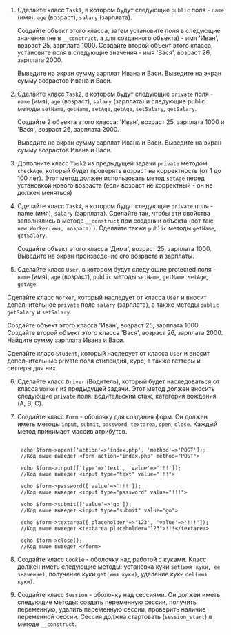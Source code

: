 1. Сделайте класс `Task1`, в котором будут следующие `public` поля - `name` (имя), `age` (возраст), `salary` (зарплата).
   
   Создайте объект этого класса, затем установите поля в следующие значения (не в `__construct`, а для созданного объекта) - имя 'Иван', возраст 25, зарплата 1000. Создайте второй объект этого класса, установите поля в следующие значения - имя 'Вася', возраст 26, зарплата 2000.
   
   Выведите на экран сумму зарплат Ивана и Васи. Выведите на экран сумму возрастов Ивана и Васи.
   
2. Сделайте класс `Task2`, в котором будут следующие `private` поля - `name` (имя), `age` (возраст), `salary` (зарплата) и следующие public методы `setName`, `getName`, `setAge`, `getAge`, `setSalary`, `getSalary`.
   
   Создайте 2 объекта этого класса: 'Иван', возраст 25, зарплата 1000 и 'Вася', возраст 26, зарплата 2000.
   
   Выведите на экран сумму зарплат Ивана и Васи. Выведите на экран сумму возрастов Ивана и Васи.
   
3. Дополните класс `Task2` из предыдущей задачи `private` методом `checkAge`, который будет проверять возраст на корректность (от 1 до 100 лет). Этот метод должен использовать метод `setAge` перед установкой нового возраста (если возраст не корректный - он не должен меняться)

4. Сделайте класс `Task4`, в котором будут следующие `private` поля - name (имя), `salary` (зарплата). Сделайте так, чтобы эти свойства заполнялись в методе `__construct` при создании объекта (вот так: `new Worker(имя, возраст)` ). Сделайте также `public` методы `getName`, `getSalary`.
   
   Создайте объект этого класса 'Дима', возраст 25, зарплата 1000. Выведите на экран произведение его возраста и зарплаты.
   
5.  Сделайте класс `User`, в котором будут следующие protected поля - `name` (имя), `age` (возраст), `public` методы `setName`, `getName`, `setAge`, `getAge`.
   
   Сделайте класс `Worker`, который наследует от класса `User` и вносит дополнительное `private` поле `salary` (зарплата), а также методы `public` `getSalary` и `setSalary`.
   
   Создайте объект этого класса 'Иван', возраст 25, зарплата 1000. Создайте второй объект этого класса 'Вася', возраст 26, зарплата 2000. Найдите сумму зарплата Ивана и Васи.
   
   Сделайте класс `Student`, который наследует от класса `User` и вносит дополнительные private поля стипендия, курс, а также геттеры и сеттеры для них.
   
6. Сделайте класс `Driver` (Водитель), который будет наследоваться от класса `Worker` из предыдущей задачи. Этот метод должен вносить следующие `private` поля: водительский стаж, категория вождения (A, B, C).

7. Создайте класс `Form` - оболочку для создания форм. Он должен иметь методы `input`, `submit`, `password`, `textarea`, `open`, `close`. Каждый метод принимает массив атрибутов.
   ```
   
   	echo $form->open(['action'=>'index.php', 'method'=>'POST']);
   	//Код выше выведет <form action="index.php" method="POST">
   	
   	echo $form->input(['type'=>'text', 'value'=>'!!!']);
   	//Код выше выведет <input type="text" value="!!!">
   
   	echo $form->password(['value'=>'!!!']);
   	//Код выше выведет <input type="password" value="!!!">
   
   	echo $form->submit(['value'=>'go']);
   	//Код выше выведет <input type="submit" value="go">
   
   	echo $form->textarea(['placeholder'=>'123', 'value'=>'!!!']);
   	//Код выше выведет <textarea placeholder="123">!!!</textarea>
   
   	echo $form->close();
   	//Код выше выведет </form>
   ```
8. Создайте класс `Cookie` - оболочку над работой с куками. Класс должен иметь следующие методы: установка куки `set(имя куки, ее значение)`, получение куки `get(имя куки)`, удаление куки `del(имя куки)`.
9. Создайте класс `Session` - оболочку над сессиями. Он должен иметь следующие методы: создать переменную сессии, получить переменную, удалить переменную сессии, проверить наличие переменной сессии. Сессия должна стартовать (`session_start`) в методе `__construct`.